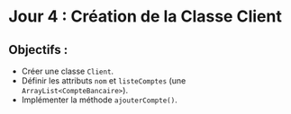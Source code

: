 # Jour 4 : Création de la Classe Client

## Objectifs :
- Créer une classe `Client`.
- Définir les attributs `nom` et `listeComptes` (une `ArrayList<CompteBancaire>`).
- Implémenter la méthode `ajouterCompte()`.